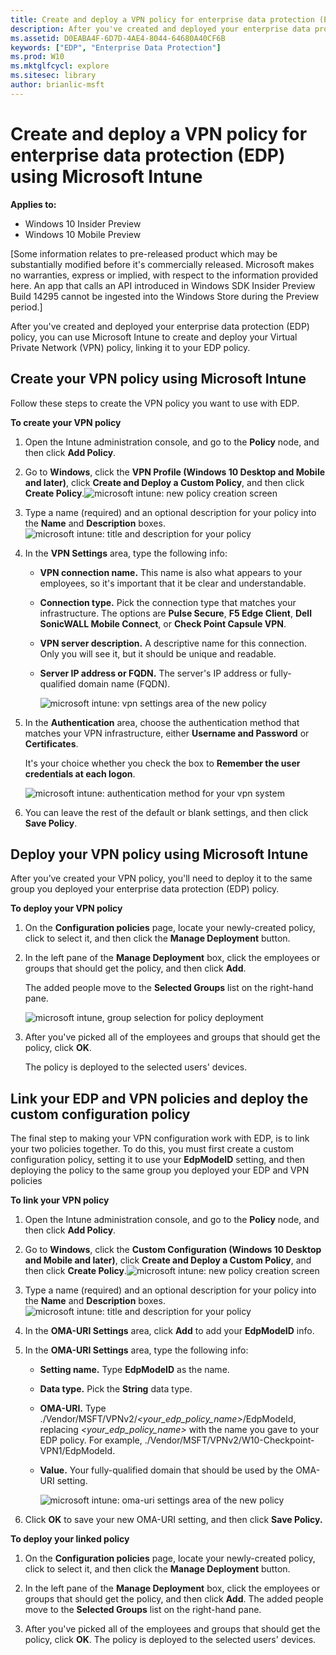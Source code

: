 ```yaml
---
title: Create and deploy a VPN policy for enterprise data protection (EDP) using Microsoft Intune (Windows 10)
description: After you've created and deployed your enterprise data protection (EDP) policy, you can use Microsoft Intune to create and deploy your Virtual Private Network (VPN) policy, linking it to your EDP policy.
ms.assetid: D0EABA4F-6D7D-4AE4-8044-64680A40CF6B
keywords: ["EDP", "Enterprise Data Protection"]
ms.prod: W10
ms.mktglfcycl: explore
ms.sitesec: library
author: brianlic-msft
---
```


# Create and deploy a VPN policy for enterprise data protection (EDP) using Microsoft Intune


**Applies to:**

-   Windows 10 Insider Preview
-   Windows 10 Mobile Preview

\[Some information relates to pre-released product which may be substantially modified before it's commercially released. Microsoft makes no warranties, express or implied, with respect to the information provided here. An app that calls an API introduced in Windows SDK Insider Preview Build 14295 cannot be ingested into the Windows Store during the Preview period.\]

After you've created and deployed your enterprise data protection (EDP) policy, you can use Microsoft Intune to create and deploy your Virtual Private Network (VPN) policy, linking it to your EDP policy.

## Create your VPN policy using Microsoft Intune


Follow these steps to create the VPN policy you want to use with EDP.

**To create your VPN policy**

1.  Open the Intune administration console, and go to the **Policy** node, and then click **Add Policy**.

2.  Go to **Windows**, click the **VPN Profile (Windows 10 Desktop and Mobile and later)**, click **Create and Deploy a Custom Policy**, and then click **Create Policy**.![microsoft intune: new policy creation screen](images/intune-vpn-createpolicy.png)

3.  Type a name (required) and an optional description for your policy into the **Name** and **Description** boxes.![microsoft intune: title and description for your policy](images/intune-vpn-titledescription.png)

4.  In the **VPN Settings** area, type the following info:

    -   **VPN connection name.** This name is also what appears to your employees, so it's important that it be clear and understandable.

    -   **Connection type.** Pick the connection type that matches your infrastructure. The options are **Pulse Secure**, **F5 Edge Client**, **Dell SonicWALL Mobile Connect**, or **Check Point Capsule VPN**.

    -   **VPN server description.** A descriptive name for this connection. Only you will see it, but it should be unique and readable.

    -   **Server IP address or FQDN.** The server's IP address or fully-qualified domain name (FQDN).

        ![microsoft intune: vpn settings area of the new policy](images/intune-vpn-vpnsettings.png)

5.  In the **Authentication** area, choose the authentication method that matches your VPN infrastructure, either **Username and Password** or **Certificates**.

    It's your choice whether you check the box to **Remember the user credentials at each logon**.

    ![microsoft intune: authentication method for your vpn system](images/intune-vpn-authentication.png)

6.  You can leave the rest of the default or blank settings, and then click **Save Policy**.

## Deploy your VPN policy using Microsoft Intune


After you’ve created your VPN policy, you'll need to deploy it to the same group you deployed your enterprise data protection (EDP) policy.

**To deploy your VPN policy**

1.  On the **Configuration policies** page, locate your newly-created policy, click to select it, and then click the **Manage Deployment** button.

2.  In the left pane of the **Manage Deployment** box, click the employees or groups that should get the policy, and then click **Add**.

    The added people move to the **Selected Groups** list on the right-hand pane.

    ![microsoft intune, group selection for policy deployment](images/intune-deploy-vpn.png)

3.  After you've picked all of the employees and groups that should get the policy, click **OK**.

    The policy is deployed to the selected users' devices.

## Link your EDP and VPN policies and deploy the custom configuration policy


The final step to making your VPN configuration work with EDP, is to link your two policies together. To do this, you must first create a custom configuration policy, setting it to use your **EdpModeID** setting, and then deploying the policy to the same group you deployed your EDP and VPN policies

**To link your VPN policy**

1.  Open the Intune administration console, and go to the **Policy** node, and then click **Add Policy**.

2.  Go to **Windows**, click the **Custom Configuration (Windows 10 Desktop and Mobile and later)**, click **Create and Deploy a Custom Policy**, and then click **Create Policy**.![microsoft intune: new policy creation screen](images/intune-vpn-customconfig.png)

3.  Type a name (required) and an optional description for your policy into the **Name** and **Description** boxes.![microsoft intune: title and description for your policy](images/intune-vpn-edpmodeid.png)

4.  In the **OMA-URI Settings** area, click **Add** to add your **EdpModeID** info.

5.  In the **OMA-URI Settings** area, type the following info:

    -   **Setting name.** Type **EdpModeID** as the name.

    -   **Data type.** Pick the **String** data type.

    -   **OMA-URI.** Type ./Vendor/MSFT/VPNv2/*&lt;your\_edp\_policy\_name&gt;*/EdpModeId, replacing *&lt;your\_edp\_policy\_name&gt;* with the name you gave to your EDP policy. For example, ./Vendor/MSFT/VPNv2/W10-Checkpoint-VPN1/EdpModeId.

    -   **Value.** Your fully-qualified domain that should be used by the OMA-URI setting.

        ![microsoft intune: oma-uri settings area of the new policy](images/intune-vpn-omaurisettings.png)

6.  Click **OK** to save your new OMA-URI setting, and then click **Save Policy.**

 **To deploy your linked policy**

1.  On the **Configuration policies** page, locate your newly-created policy, click to select it, and then click the **Manage Deployment** button.

2.  In the left pane of the **Manage Deployment** box, click the employees or groups that should get the policy, and then click **Add**. The added people move to the **Selected Groups** list on the right-hand pane.

3.  After you've picked all of the employees and groups that should get the policy, click **OK**. The policy is deployed to the selected users' devices.

 

 





